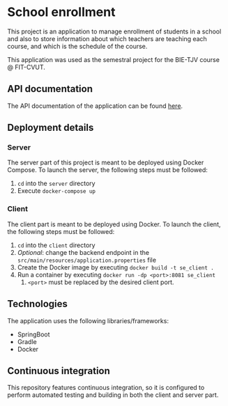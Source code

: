 # School enrollment

This project is an application to manage enrollment of students in a school and also to store information about which teachers are teaching each course, and which is the schedule of the course.

This application was used as the semestral project for the BIE-TJV course @ FIT-CVUT.

## API documentation

The API documentation of the application can be found [here](https://documenter.getpostman.com/view/6226958/UVC5F82s#3207cbd9-ef32-4792-bf13-efad4e7e9f6e).

## Deployment details

### Server

The server part of this project is meant to be deployed using Docker Compose. To launch the server, the following steps must be followed:
1. `cd` into the `server` directory
2. Execute `docker-compose up`

### Client

The client part is meant to be deployed using Docker. To launch the client, the following steps must be followed:
1. `cd` into the `client` directory
2. *Optional*: change the backend endpoint in the `src/main/resources/application.properties` file
3. Create the Docker image by executing `docker build -t se_client .`
4. Run a container by executing `docker run -dp <port>:8081 se_client`
   1. `<port>` must be replaced by the desired client port.

## Technologies

The application uses the following libraries/frameworks:

- SpringBoot
- Gradle
- Docker

## Continuous integration

This repository features continuous integration, so it is configured to perform automated testing and building in both the client and server part.